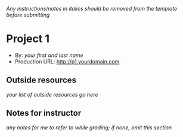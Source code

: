 *Any instructions/notes in italics should be removed from the template before submitting*

# Project 1
+ By: *your first and last name*
+ Production URL: <http://p1.yourdomain.com>

## Outside resources
*your list of outside resources go here*

## Notes for instructor
*any notes for me to refer to while grading; if none, omit this section*
